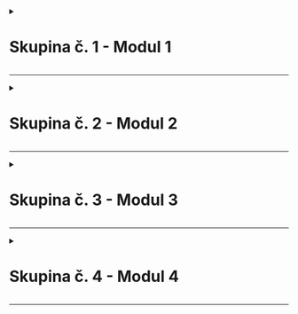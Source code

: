 <details>
<summary><h1>Skupina č. 1 - Modul 1</h1></summary>

Ľubomír P., Adam Ladislav A. Š., Jakub Č., Martin Darius M. H.  

| Dátum | Aktuálny stav projektu |
|---------|---------|
| ...| ...|
| ... | ... |

</details>  

---

<details>
<summary><h1>Skupina č. 2 - Modul 2</h1></summary>

Samo P., Matúš M., Ondrej K.

| Dátum | Aktuálny stav projektu |
|---------|---------|
| ...| ...|
| ... | ... |

</details>  

---

<details>
<summary><h1>Skupina č. 3 - Modul 3</h1></summary>

Michal O., Matej P.

| Dátum | Aktuálny stav projektu |
|---------|---------|
| ...| ...|
| ... | ... |

</details>  

---

<details>
<summary><h1>Skupina č. 4 - Modul 4</h1></summary>

Timur M., Marek M., Dušan Š., Patrik K.

| Dátum | Aktuálny stav projektu |
|---------|---------|
| ...| ...|
| ... | ... |

</details>  

---


<!-- 

----- Komentáre -----

# Skupina č. X

| Dátum | Aktuálny stav projektu |
|---------|---------|
| 1.1.2025 | Tu budeme písať postupný progres s vypracovaním zadania... <br> nový riadok |
| ...| ...|
| ... | ... |

 
<details>
<summary><h1>Skupina č. 1 - Modul 1</h1></summary>

Meno Priezvisko, Meno Priezvisko, Meno Priezvisko...

| Dátum | Aktuálny stav projektu |
|---------|---------|
| ...| ...|
| ... | ... |

</details>  
 
  -->


